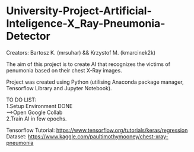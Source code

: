 # University-Project-Artificial-Inteligence-X_Ray-Pneumonia-Detector

Creators: Bartosz K. (mrsuhar) && Krzystof M. (kmarcinek2k) </br>

The aim of this project is to create AI that recognizes the victims of penumonia based on their chest X-Ray images.</br>

Project was created using Python (utilising Anaconda package manager, Tensorflow Library and Jupyter Notebook).</br>

TO DO LIST: </br>
1.Setup Environment DONE</br>
-->Open Google Collab</br>
2.Train AI in few epochs.


Tensorflow Tutorial: https://www.tensorflow.org/tutorials/keras/regression</br>
Dataset: https://www.kaggle.com/paultimothymooney/chest-xray-pneumonia </br>

